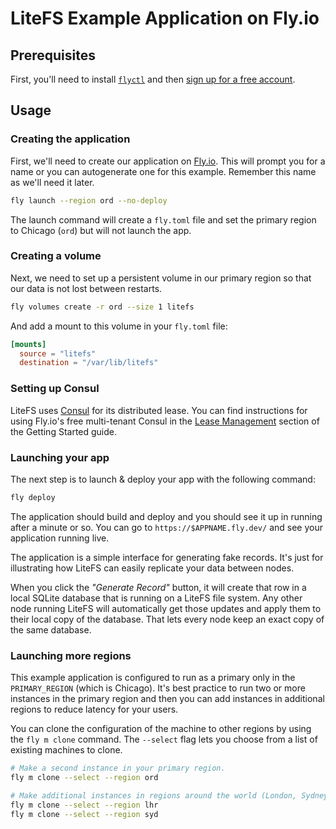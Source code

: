 LiteFS Example Application on Fly.io
====================================

## Prerequisites

First, you'll need to install [`flyctl`][] and then [sign up for a free account][signup].

[`flyctl`]: https://fly.io/docs/hands-on/install-flyctl/
[signup]: https://fly.io/docs/hands-on/sign-up/


## Usage

### Creating the application

First, we'll need to create our application on [Fly.io](https://fly.io). This
will prompt you for a name or you can autogenerate one for this example.
Remember this name as we'll need it later.

```sh
fly launch --region ord --no-deploy
```

The launch command will create a `fly.toml` file and set the primary region to
Chicago (`ord`) but will not launch the app.


### Creating a volume

Next, we need to set up a persistent volume in our primary region so that our
data is not lost between restarts.

```sh
fly volumes create -r ord --size 1 litefs
```

And add a mount to this volume in your `fly.toml` file:

```toml
[mounts]
  source = "litefs"
  destination = "/var/lib/litefs"
```

### Setting up Consul

LiteFS uses [Consul](https://consul.io) for its distributed lease. You can find
instructions for using Fly.io's free multi-tenant Consul in the
[Lease Management][] section of the Getting Started guide.

[Lease Management]: https://fly.io/docs/litefs/getting-started/#lease-configuration


### Launching your app

The next step is to launch & deploy your app with the following command:

```sh
fly deploy
```

The application should build and deploy and you should see it up in running
after a minute or so. You can go to `https://$APPNAME.fly.dev/` and see your
application running live.

The application is a simple interface for generating fake records. It's just
for illustrating how LiteFS can easily replicate your data between nodes.

When you click the _"Generate Record"_ button, it will create that row in a
local SQLite database that is running on a LiteFS file system. Any other node
running LiteFS will automatically get those updates and apply them to their
local copy of the database. That lets every node keep an exact copy of the same
database.


### Launching more regions

This example application is configured to run as a primary only in the
`PRIMARY_REGION` (which is Chicago). It's best practice to run two or more
instances in the primary region and then you can add instances in additional
regions to reduce latency for your users.

You can clone the configuration of the machine to other regions by using the
`fly m clone` command. The `--select` flag lets you choose from a list of
existing machines to clone.

```sh
# Make a second instance in your primary region.
fly m clone --select --region ord

# Make additional instances in regions around the world (London, Sydney, etc).
fly m clone --select --region lhr
fly m clone --select --region syd
```
